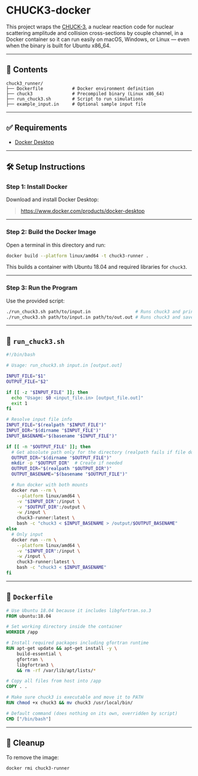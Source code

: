 # CHUCK3-docker

This project wraps the [CHUCK-3](https://inis.iaea.org/records/29j6s-xfg63), a nuclear reaction code for nuclear scattering amplitude and collision cross-sections by couple channel, in a Docker container so it can run easily on macOS, Windows, or Linux — even when the binary is built for Ubuntu x86_64.

---

## 📁 Contents

```
chuck3_runner/
├── Dockerfile           # Docker environment definition
├── chuck3               # Precompiled binary (Linux x86_64)
├── run_chuck3.sh        # Script to run simulations
├── example_input.in     # Optional sample input file
```

---

## ✅ Requirements

- [Docker Desktop](https://www.docker.com/products/docker-desktop)

---

## 🛠️ Setup Instructions

### Step 1: Install Docker

Download and install Docker Desktop:
> https://www.docker.com/products/docker-desktop

---

### Step 2: Build the Docker Image

Open a terminal in this directory and run:

```bash
docker build --platform linux/amd64 -t chuck3-runner .
```

This builds a container with Ubuntu 18.04 and required libraries for `chuck3`.

---

### Step 3: Run the Program

Use the provided script:

```bash
./run_chuck3.sh path/to/input.in                 # Runs chuck3 and prints output to terminal
./run_chuck3.sh path/to/input.in path/to/out.out # Runs chuck3 and saves output to file
```

---

## 🐚 `run_chuck3.sh`

```bash
#!/bin/bash

# Usage: run_chuck3.sh input.in [output.out]

INPUT_FILE="$1"
OUTPUT_FILE="$2"

if [[ -z "$INPUT_FILE" ]]; then
  echo "Usage: $0 <input_file.in> [output_file.out]"
  exit 1
fi

# Resolve input file info
INPUT_FILE="$(realpath "$INPUT_FILE")"
INPUT_DIR="$(dirname "$INPUT_FILE")"
INPUT_BASENAME="$(basename "$INPUT_FILE")"

if [[ -n "$OUTPUT_FILE" ]]; then
  # Get absolute path only for the directory (realpath fails if file doesn't exist)
  OUTPUT_DIR="$(dirname "$OUTPUT_FILE")"
  mkdir -p "$OUTPUT_DIR"  # Create if needed
  OUTPUT_DIR="$(realpath "$OUTPUT_DIR")"
  OUTPUT_BASENAME="$(basename "$OUTPUT_FILE")"

  # Run docker with both mounts
  docker run --rm \
    --platform linux/amd64 \
    -v "$INPUT_DIR":/input \
    -v "$OUTPUT_DIR":/output \
    -w /input \
    chuck3-runner:latest \
    bash -c "chuck3 < $INPUT_BASENAME > /output/$OUTPUT_BASENAME"
else
  # Only input
  docker run --rm \
    --platform linux/amd64 \
    -v "$INPUT_DIR":/input \
    -w /input \
    chuck3-runner:latest \
    bash -c "chuck3 < $INPUT_BASENAME"
fi
```

---

## 🧱 `Dockerfile`

```Dockerfile
# Use Ubuntu 18.04 because it includes libgfortran.so.3
FROM ubuntu:18.04

# Set working directory inside the container
WORKDIR /app

# Install required packages including gfortran runtime
RUN apt-get update && apt-get install -y \
    build-essential \
    gfortran \
    libgfortran3 \
    && rm -rf /var/lib/apt/lists/*

# Copy all files from host into /app
COPY . .

# Make sure chuck3 is executable and move it to PATH
RUN chmod +x chuck3 && mv chuck3 /usr/local/bin/

# Default command (does nothing on its own, overridden by script)
CMD ["/bin/bash"]
```

---

## 🧽 Cleanup

To remove the image:

```bash
docker rmi chuck3-runner
```
